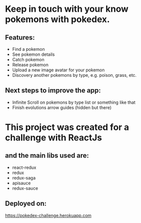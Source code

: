 # Keep in touch with your know pokemons with pokedex.

## Features: 
- Find a pokemon
- See pokemon details
- Catch pokemon
- Release pokemon
- Upload a new image avatar for your pokemon
- Discovery another pokemons by type, e.g. poison, grass, etc.

## Next steps to improve the app:
- Infinite Scroll on pokemons by type list or something like that
- Finish evolutions arrow guides (hidden but there)

# This project was created for a challenge with ReactJs
## and the main libs used are:
- react-redux
- redux
- redux-saga
- apisauce
- redux-sauce

## Deployed on: 
https://pokedex-challenge.herokuapp.com
